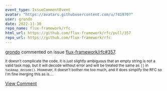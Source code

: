 ```yaml
---
event_type: IssueCommentEvent
avatar: "https://avatars.githubusercontent.com/u/741970?"
user: grondo
date: 2022-11-30
repo_name: flux-framework/rfc
html_url: https://github.com/flux-framework/rfc/pull/357
repo_url: https://github.com/flux-framework/rfc
---
```


<a href='https://github.com/grondo' target='_blank'>grondo</a> commented on issue <a href='https://github.com/flux-framework/rfc/pull/357' target='_blank'>flux-framework/rfc#357</a>.

<small>It doesn't complicate the code, it is just slightly ambiguous that an empty string is not a valid task map, but it will decode without error and will be treated the same as `[]` in `taskmap_decode()`. However, it doesn't bother me too much, and it does simplify the RFC so I'm fine merging this as is....</small>

<a href='https://github.com/flux-framework/rfc/pull/357' target='_blank'>View Comment</a>